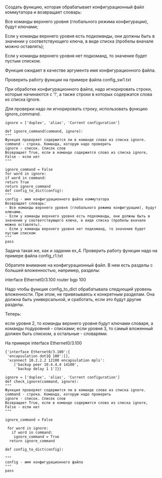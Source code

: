 Создать функцию, которая обрабатывает конфигурационный файл коммутатора и возвращает словарь:
  
  Все команды верхнего уровня (глобального режима конфигурации), будут ключами;
  
  Если у команды верхнего уровня есть подкоманды, они должны быть в значении у соответствующего ключа, в виде списка (пробелы вначале можно оставлять);
 
 Если у команды верхнего уровня нет подкоманд, то значение будет пустым списком.
  
Функция ожидает в качестве аргумента имя конфигурационного файла.

Проверить работу функции на примере файла config_sw1.txt

При обработке конфигурационного файла, надо игнорировать строки, которые начинаются с '!', а также строки в которых содержатся слова из списка ignore.

Для проверки надо ли игнорировать строку, использовать функцию ignore_command.

    ignore = ['duplex', 'alias', 'Current configuration']
    
    def ignore_command(command, ignore):
    """
    Функция проверяет содержится ли в команде слово из списка ignore.
    command - строка. Команда, которую надо проверить
    ignore - список. Список слов
    Возвращает True, если в команде содержится слово из списка ignore, False - если нет
    """
    
    ignore_command = False
    for word in ignore:
    if word in command:
    return True
    return ignore_command
    def config_to_dict(config):
    """
    config - имя конфигурационного файла коммутатора
    Возвращает словарь:
    - Все команды верхнего уровня (глобального режима конфигурации), будут ключами.
    - Если у команды верхнего уровня есть подкоманды, они должны быть в значении у соответствующего ключа, в виде списка (пробелы вначале можно оставлять).
    - Если у команды верхнего уровня нет подкоманд, то значение будет пустым списком
    """
    pass
    
Задача такая же, как и задании ex_4. 
Проверить работу функции надо на примере файла config_r1.txt

Обратите внимание на конфигурационный файл. В нем есть разделы с большей вложенностью, например, разделы:

  interface Ethernet0/3.100
  router bgp 100
  
Надо чтобы функция config_to_dict обрабатывала следующий уровень вложенности. При этом, не привязываясь к конкретным разделам. Она должна быть универсальной, и сработать, если это будут другие разделы.

Теперь:

  если уровня 2, то команды верхнего уровня будут ключами словаря, а команды подуровней - списками;
  если уровня 3, то самый вложенный должен быть списком, а остальные - словарями.

На примере interface Ethernet0/3.100

    {'interface Ethernet0/3.100':{
     'encapsulation dot1Q 100':[],
     'xconnect 10.2.2.2 12100 encapsulation mpls':
        ['backup peer 10.4.4.4 14100',
         'backup delay 1 1']}}
         
    ignore = ['duplex', 'alias', 'Current configuration']
    def check_ignore(command, ignore):
    """
    Функция проверяет содержится ли в команде слово из списка ignore.
    command - строка. Команда, которую надо проверить
    ignore - список. Список слов
    Возвращает True, если в команде содержится слово из списка ignore, False - если нет
    """
    
    ignore_command = False
    
     for word in ignore:
       if word in command:
        ignore_command = True
      return ignore_command
    
    def config_to_dict(config):
    
    """
    config - имя конфигурационного файла
    """
    pass
